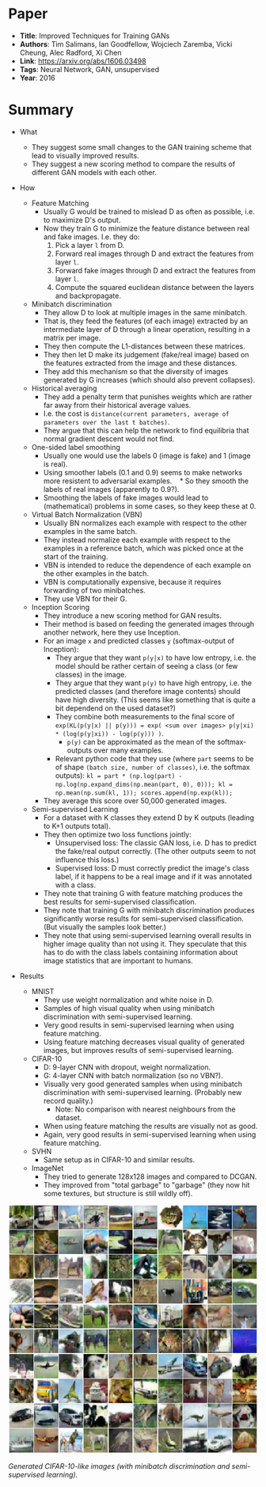 # Paper

* **Title**: Improved Techniques for Training GANs
* **Authors**: Tim Salimans, Ian Goodfellow, Wojciech Zaremba, Vicki Cheung, Alec Radford, Xi Chen
* **Link**: https://arxiv.org/abs/1606.03498
* **Tags**: Neural Network, GAN, unsupervised
* **Year**: 2016

# Summary

* What
  * They suggest some small changes to the GAN training scheme that lead to visually improved results.
  * They suggest a new scoring method to compare the results of different GAN models with each other.

* How
  * Feature Matching
    * Usually G would be trained to mislead D as often as possible, i.e. to maximize D's output.
    * Now they train G to minimize the feature distance between real and fake images. I.e. they do:
      1. Pick a layer `l` from D.
      2. Forward real images through D and extract the features from layer `l`.
      3. Forward fake images through D and extract the features from layer `l`.
      4. Compute the squared euclidean distance between the layers and backpropagate.
  * Minibatch discrimination
    * They allow D to look at multiple images in the same minibatch.
    * That is, they feed the features (of each image) extracted by an intermediate layer of D through a linear operation, resulting in a matrix per image.
    * They then compute the L1-distances between these matrices.
    * They then let D make its judgement (fake/real image) based on the features extracted from the image and these distances.
    * They add this mechanism so that the diversity of images generated by G increases (which should also prevent collapses).
  * Historical averaging
    * They add a penalty term that punishes weights which are rather far away from their historical average values.
    * I.e. the cost is `distance(current parameters, average of parameters over the last t batches)`.
    * They argue that this can help the network to find equilibria that normal gradient descent would not find.
  * One-sided label smoothing
    * Usually one would use the labels 0 (image is fake) and 1 (image is real).
    * Using smoother labels (0.1 and 0.9) seems to make networks more resistent to adversarial examples.
    * So they smooth the labels of real images (apparently to 0.9?).
    * Smoothing the labels of fake images would lead to (mathematical) problems in some cases, so they keep these at 0.
  * Virtual Batch Normalization (VBN)
    * Usually BN normalizes each example with respect to the other examples in the same batch.
    * They instead normalize each example with respect to the examples in a reference batch, which was picked once at the start of the training.
    * VBN is intended to reduce the dependence of each example on the other examples in the batch.
    * VBN is computationally expensive, because it requires forwarding of two minibatches.
    * They use VBN for their G.
  * Inception Scoring
    * They introduce a new scoring method for GAN results.
    * Their method is based on feeding the generated images through another network, here they use Inception.
    * For an image `x` and predicted classes `y` (softmax-output of Inception):
      * They argue that they want `p(y|x)` to have low entropy, i.e. the model should be rather certain of seeing a class (or few classes) in the image.
      * They argue that they want `p(y)` to have high entropy, i.e. the predicted classes (and therefore image contents) should have high diversity. (This seems like something that is quite a bit dependend on the used dataset?)
      * They combine both measurements to the final score of `exp(KL(p(y|x) || p(y))) = exp( <sum over images> p(y|xi) * (log(p(y|xi)) - log(p(y))) )`.
        * `p(y)` can be approximated as the mean of the softmax-outputs over many examples.
      * Relevant python code that they use (where `part` seems to be of shape `(batch size, number of classes)`, i.e. the softmax outputs): `kl = part * (np.log(part) - np.log(np.expand_dims(np.mean(part, 0), 0))); kl = np.mean(np.sum(kl, 1)); scores.append(np.exp(kl));`
    * They average this score over 50,000 generated images.
  * Semi-supervised Learning
    * For a dataset with K classes they extend D by K outputs (leading to K+1 outputs total).
    * They then optimize two loss functions jointly:
      * Unsupervised loss: The classic GAN loss, i.e. D has to predict the fake/real output correctly. (The other outputs seem to not influence this loss.)
      * Supervised loss: D must correctly predict the image's class label, if it happens to be a real image and if it was annotated with a class.
    * They note that training G with feature matching produces the best results for semi-supervised classification.
    * They note that training G with minibatch discrimination produces significantly worse results for semi-supervised classification. (But visually the samples look better.)
    * They note that using semi-supervised learning overall results in higher image quality than not using it. They speculate that this has to do with the class labels containing information about image statistics that are important to humans.

* Results
  * MNIST
    * They use weight normalization and white noise in D.
    * Samples of high visual quality when using minibatch discrimination with semi-supervised learning.
    * Very good results in semi-supervised learning when using feature matching.
    * Using feature matching decreases visual quality of generated images, but improves results of semi-supervised learning.
  * CIFAR-10
    * D: 9-layer CNN with dropout, weight normalization.
    * G: 4-layer CNN with batch normalization (so no VBN?).
    * Visually very good generated samples when using minibatch discrimination with semi-supervised learning. (Probably new record quality.)
      * Note: No comparison with nearest neighbours from the dataset.
    * When using feature matching the results are visually not as good.
    * Again, very good results in semi-supervised learning when using feature matching.
  * SVHN
    * Same setup as in CIFAR-10 and similar results.
  * ImageNet
    * They tried to generate 128x128 images and compared to DCGAN.
    * They improved from "total garbage" to "garbage" (they now hit some textures, but structure is still wildly off).


![CIFAR-10 Examples](images/Improved_Techniques_for_Training_GANs__cifar.jpg?raw=true "CIFAR-10 Examples")

*Generated CIFAR-10-like images (with minibatch discrimination and semi-supervised learning).*

